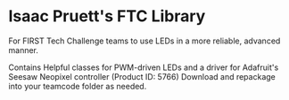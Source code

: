 # Isaac Pruett's FTC Library
For FIRST Tech Challenge teams to use LEDs in a more reliable, advanced manner.

Contains Helpful classes for PWM-driven LEDs and a driver for Adafruit's Seesaw Neopixel controller (Product ID: 5766)
Download and repackage into your teamcode folder as needed.
